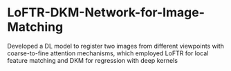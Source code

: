 # LoFTR-DKM-Network-for-Image-Matching
Developed a DL model to register two images from different viewpoints with coarse-to-fine attention mechanisms, which employed LoFTR for local feature matching and DKM for regression with deep kernels
